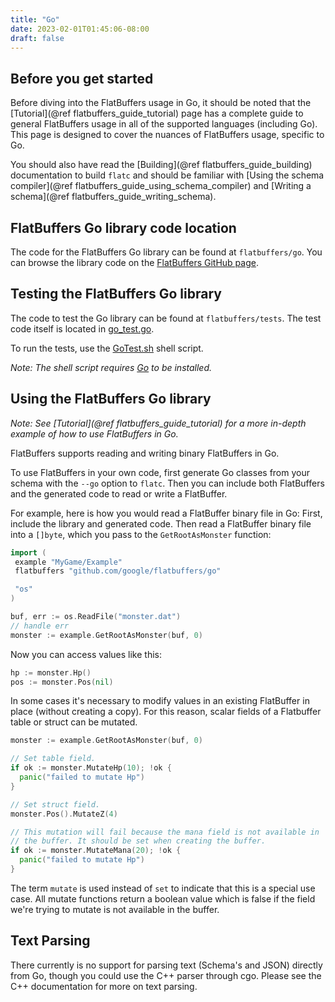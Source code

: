 ```yaml
---
title: "Go"
date: 2023-02-01T01:45:06-08:00
draft: false
---
```


## Before you get started

Before diving into the FlatBuffers usage in Go, it should be noted that the
[Tutorial](@ref flatbuffers_guide_tutorial) page has a complete guide to general
FlatBuffers usage in all of the supported languages (including Go). This page is
designed to cover the nuances of FlatBuffers usage, specific to Go.

You should also have read the [Building](@ref flatbuffers_guide_building)
documentation to build `flatc` and should be familiar with [Using the schema
compiler](@ref flatbuffers_guide_using_schema_compiler) and [Writing a
schema](@ref flatbuffers_guide_writing_schema).

## FlatBuffers Go library code location

The code for the FlatBuffers Go library can be found at `flatbuffers/go`. You
can browse the library code on the
[FlatBuffers GitHub page](https://github.com/google/flatbuffers/tree/master/go).

## Testing the FlatBuffers Go library

The code to test the Go library can be found at `flatbuffers/tests`. The test
code itself is located in
[go_test.go](https://github.com/google/flatbuffers/blob/master/tests/go_test.go).

To run the tests, use the
[GoTest.sh](https://github.com/google/flatbuffers/blob/master/tests/GoTest.sh)
shell script.

_Note: The shell script requires [Go](https://golang.org/doc/install) to be
installed._

## Using the FlatBuffers Go library

_Note: See [Tutorial](@ref flatbuffers_guide_tutorial) for a more in-depth
example of how to use FlatBuffers in Go._

FlatBuffers supports reading and writing binary FlatBuffers in Go.

To use FlatBuffers in your own code, first generate Go classes from your schema
with the `--go` option to `flatc`. Then you can include both FlatBuffers and the
generated code to read or write a FlatBuffer.

For example, here is how you would read a FlatBuffer binary file in Go: First,
include the library and generated code. Then read a FlatBuffer binary file into
a `[]byte`, which you pass to the `GetRootAsMonster` function:

```go
import (
 example "MyGame/Example"
 flatbuffers "github.com/google/flatbuffers/go"

 "os"
)

buf, err := os.ReadFile("monster.dat")
// handle err
monster := example.GetRootAsMonster(buf, 0)
```

Now you can access values like this:

```go
hp := monster.Hp()
pos := monster.Pos(nil)
```

In some cases it's necessary to modify values in an existing FlatBuffer in place
(without creating a copy). For this reason, scalar fields of a Flatbuffer table
or struct can be mutated.

```go
monster := example.GetRootAsMonster(buf, 0)

// Set table field.
if ok := monster.MutateHp(10); !ok {
  panic("failed to mutate Hp")
}

// Set struct field.
monster.Pos().MutateZ(4)

// This mutation will fail because the mana field is not available in
// the buffer. It should be set when creating the buffer.
if ok := monster.MutateMana(20); !ok {
  panic("failed to mutate Hp")
}
```

The term `mutate` is used instead of `set` to indicate that this is a special
use case. All mutate functions return a boolean value which is false if the
field we're trying to mutate is not available in the buffer.

## Text Parsing

There currently is no support for parsing text (Schema's and JSON) directly from
Go, though you could use the C++ parser through cgo. Please see the C++
documentation for more on text parsing.

<br>
